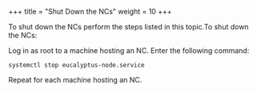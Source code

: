 +++
title = "Shut Down the NCs"
weight = 10
+++

To shut down the NCs perform the steps listed in this topic.To shut down the NCs: 

Log in as root to a machine hosting an NC. Enter the following command: 

    systemctl stop eucalyptus-node.service

Repeat for each machine hosting an NC. 